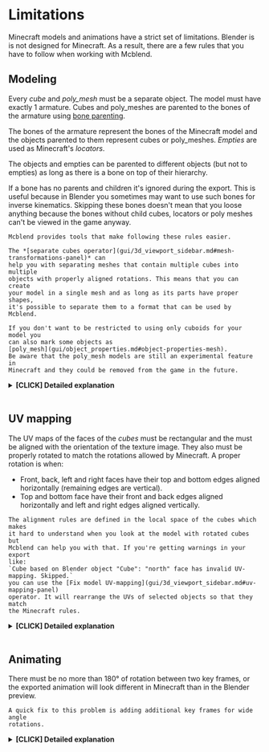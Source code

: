 # Limitations

Minecraft models and animations have a strict set of limitations. Blender is
is not designed for Minecraft. As a result, there are a few rules that
you have to follow when working with Mcblend.

## Modeling
Every *cube* and *poly_mesh* must be a separate object. The model must have
exactly 1 armature. Cubes and poly_meshes are parented to the bones of the
armature using
[bone parenting](https://docs.blender.org/manual/en/2.93/scene_layout/object/editing/parent.html#bone-parent).

The bones of the armature represent the bones of the
Minecraft model and the objects parented to them represent cubes or
poly_meshes. *Empties* are used as Minecraft's *locators*.

The objects and empties can be parented to different objects (but not to
empties) as long as there is a bone on top of their hierarchy.

If a bone has no parents and children it's ignored during the export. This is
useful because in Blender you sometimes may want to use such bones for inverse
kinematics. Skipping these bones doesn't mean that you loose anything because
the bones without child cubes, locators or poly meshes can't be viewed in
the game anyway.

```{note}
Mcblend provides tools that make following these rules easier.

The *[separate cubes operator](gui/3d_viewport_sidebar.md#mesh-transformations-panel)* can
help you with separating meshes that contain multiple cubes into multiple
objects with properly aligned rotations. This means that you can create
your model in a single mesh and as long as its parts have proper shapes,
it's possible to separate them to a format that can be used by Mcblend.

If you don't want to be restricted to using only cuboids for your model you
can also mark some objects as
[poly_mesh](gui/object_properties.md#object-properties-mesh).
Be aware that the poly_mesh models are still an experimental feature in
Minecraft and they could be removed from the game in the future.
```

<details>
<summary><b>[CLICK] Detailed explanation</b></summary>
Modeling limitations are the outcome of the format of Minecraft's model files.
The code below shows the JSON file of a Minecraft model with some of its parts
replaced with `...`.
```json
{
    "format_version": "1.16.0",
    "minecraft:geometry": [
        {
            "description": {
                ...
            },
            "bones": [
                {
                    "name": "my_bone",
                    "pivot": [0, 0, 0],
                    "rotation": [90, 0, 0],
                    "locators": {
                        "my_locator": {
                            "offset": [0, 0, 0],
                            "rotation": [-45, 0, 0]
                        }
                    },
                    "cubes": [
                        {
                            "uv": [0.0, 0.0],
                            "size": [32, 32, 32],
                            "origin": [-16, -16, -16],
                            "pivot": [0, 0, 0],
                            "rotation": [-90, 0, 0]
                        },
                        {
                            ...
                        }
                    ],
                    "poly_mesh": {
                        ...
                    }
                },
                {
                    "name": "my_bone2",
                    "parent": "my_bone",
                    ...
                }
            ]
        }
    ]
}
```
Minecraft models are made out of bones. Every bone has a list of cubes
and/or a poly_mesh. Every cube and polymesh has its own pivot and rotation.
Mcblend needs to know these values in order to export the model. This means
that you can't just pack everything into a single mesh because a mesh is just a
collection of vertices without concept of rotation. Hence, you need to create
separate meshes for each cube and poly_mesh.
<br/><br/>
The rule of using a single armature per Minecraft model just makes working with
multiple models easier. Older versions of Mcblend used to allow using
hierarchies where some of the bones were represented by empties but such
models were hard to understand and the feature was removed.
</details>
<br/>

## UV mapping

The UV maps of the faces of the *cubes* must be rectangular and the must be
aligned with the orientation of the texture image. They also must be properly
rotated to match the rotations allowed by Minecraft. A proper rotation is
when:

- Front, back, left and right faces have their top and bottom edges aligned
    horizontally (remaining edges are vertical).
- Top and bottom face have their front and back edges aligned horizontally and
    left and right edges aligned vertically.

```{note}
The alignment rules are defined in the local space of the cubes which makes
it hard to understand when you look at the model with rotated cubes but
Mcblend can help you with that. If you're getting warnings in your export
like:
`Cube based on Blender object "Cube": "north" face has invalid UV-mapping. Skipped.`
you can use the [Fix model UV-mapping](gui/3d_viewport_sidebar.md#uv-mapping-panel)
operator. It will rearrange the UVs of selected objects so that they match
the Minecraft rules.
```

<details>
<summary><b>[CLICK] Detailed explanation</b></summary>

There are two types of the UV-mapping in Minecraft per-face UV mapping and
the default UV mapping. The snippets of code below show how they look:

</br></br>
The default UV-mapping:
```
"uv": [0.0, 64.0],
```

</br>
The per-face UV mapping
```
"uv": {
    "north": {"uv": [48.0, 32.0], "uv_size": [32.0, -32.0]},
    "east": {"uv": [48.0, 128.0], "uv_size": [32.0, -32.0]},
    "south": {"uv": [48.0, 96.0], "uv_size": [32.0, -32.0]},
    "west": {"uv": [48.0, 64.0], "uv_size": [32.0, -32.0]},
    "up": {"uv": [112.0, 64.0], "uv_size": [-32.0, -32.0]},
    "down": {"uv": [16.0, 32.0], "uv_size": [32.0, 32.0]}
},
```
</br>
The default UV-mapping isn't very flexible. The size and position of the faces
are based on the size of the cube. The vector passed to the "uv" property
defines the offset. With Mcblend you don't have to worry about the type of
UV-mapping you use. If the faces are arranged in a way that allow saving the
UV in default format Mcblend will do it (because it's more compact). Otherwise
the UV is saved using the second format.
<br/><br/>
Unfortunately the per-face UV mapping is also limited. It can't rotate the UV
by 90 degrees. It uses two vectors to define the mapping of the face - the
"uv" (offset) and the "uv_size". This format lets you flip the rectangle but
not rotate it.
</details>
<br/>

## Animating

There must be no more than 180° of rotation between two key frames,
or the exported animation will look different in Minecraft than in the Blender
preview.

```{note}
A quick fix to this problem is adding additional key frames for wide angle
rotations.
```

<details>
<summary><b>[CLICK] Detailed explanation</b></summary>
This issue is caused by the way Mcblend computes Minecraft's rotations
internally.
<br/><br/>
Blender supports multiple rotation modes and uses different rotation types for
different kinds of objects. For example, bone rotations in armatures use
quaternions, but meshes use Euler angles. Additionally, user can choose
different rotation modes for each object. Minecraft uses Euler angles, but the
axes are set differently.
<br/><br/>
Mcblend can export models and animations regardless of the rotation modes used,
but internally everything is converted to quaternions / translation matrices.
The design decision for the internal use of quaternions was motivated by the
fact that quaternions help avoid some calculation errors.
<br/><br/>
Unfortunately, the quaternion number system has only one unique representation
for each rotation orientation, so you cannot distinguish the full rotation from
no rotation at all (360° == 0°).
<br/><br/>
Therefore, you cannot use angles greater than 180° between two key frames
because Mcblend will always try to export the smallest rotation possible to
the animation.
</details>
<br/>

